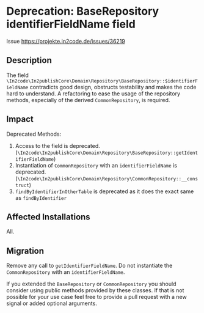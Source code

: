 # Deprecation: BaseRepository identifierFieldName field

Issue https://projekte.in2code.de/issues/36219

## Description

The field `\In2code\In2publishCore\Domain\Repository\BaseRepository::$identifierFieldName`
contradicts good design, obstructs testability and makes the code hard to understand.
A refactoring to ease the usage of the repository methods, especially of the derived `CommonRepository`, is required.

## Impact

Deprecated Methods:

1. Access to the field is
   deprecated. (`\In2code\In2publishCore\Domain\Repository\BaseRepository::getIdentifierFieldName`)
1. Instantiation of `CommonRepository` with an `identifierFieldName` is
   deprecated. (`\In2code\In2publishCore\Domain\Repository\CommonRepository::__construct`)
1. `findByIdentifierInOtherTable` is deprecated as it does the exact same as `findByIdentifier`

## Affected Installations

All.

## Migration

Remove any call to `getIdentifierFieldName`.
Do not instantiate the `CommonRepository` with an `identifierFieldName`.

If you extended the `BaseRepository` or `CommonRepository` you should consider using public methods provided by these
classes.
If that is not possible for your use case feel free to provide a pull request with a new signal or added optional
arguments.
